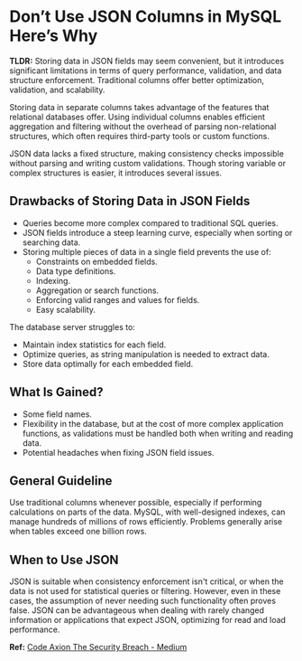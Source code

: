 # Don’t Use JSON Columns in MySQL Here’s Why

**TLDR:** Storing data in JSON fields may seem convenient, but it introduces significant limitations in terms of query performance, validation, and data structure enforcement. Traditional columns offer better optimization, validation, and scalability.

Storing data in separate columns takes advantage of the features that relational databases offer. Using individual columns enables efficient aggregation and filtering without the overhead of parsing non-relational structures, which often requires third-party tools or custom functions.

JSON data lacks a fixed structure, making consistency checks impossible without parsing and writing custom validations. Though storing variable or complex structures is easier, it introduces several issues.

## Drawbacks of Storing Data in JSON Fields

- Queries become more complex compared to traditional SQL queries.
- JSON fields introduce a steep learning curve, especially when sorting or searching data.
- Storing multiple pieces of data in a single field prevents the use of:
  - Constraints on embedded fields.
  - Data type definitions.
  - Indexing.
  - Aggregation or search functions.
  - Enforcing valid ranges and values for fields.
  - Easy scalability.

The database server struggles to:

- Maintain index statistics for each field.
- Optimize queries, as string manipulation is needed to extract data.
- Store data optimally for each embedded field.

## What Is Gained?

- Some field names.
- Flexibility in the database, but at the cost of more complex application functions, as validations must be handled both when writing and reading data.
- Potential headaches when fixing JSON field issues.

## General Guideline

Use traditional columns whenever possible, especially if performing calculations on parts of the data. MySQL, with well-designed indexes, can manage hundreds of millions of rows efficiently. Problems generally arise when tables exceed one billion rows.

## When to Use JSON

JSON is suitable when consistency enforcement isn't critical, or when the data is not used for statistical queries or filtering. However, even in these cases, the assumption of never needing such functionality often proves false. JSON can be advantageous when dealing with rarely changed information or applications that expect JSON, optimizing for read and load performance.

**Ref:** [Code Axion The Security Breach - Medium](https://medium.com/@codeaxion77/dont-use-json-columns-in-mysql-here-s-why-efbb82aafffd)
